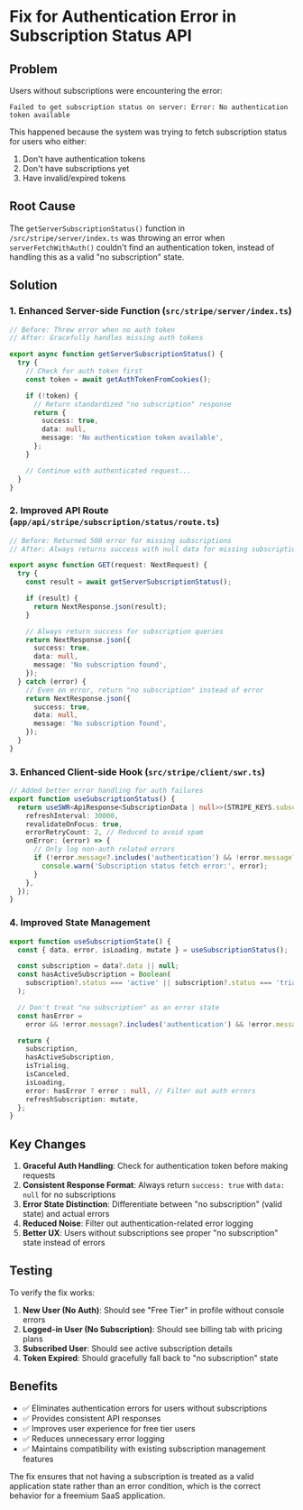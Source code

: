 # Fix for Authentication Error in Subscription Status API

## Problem

Users without subscriptions were encountering the error:

```
Failed to get subscription status on server: Error: No authentication token available
```

This happened because the system was trying to fetch subscription status for users who either:

1. Don't have authentication tokens
2. Don't have subscriptions yet
3. Have invalid/expired tokens

## Root Cause

The `getServerSubscriptionStatus()` function in `/src/stripe/server/index.ts` was throwing an error when `serverFetchWithAuth()` couldn't find an authentication token, instead of handling this as a valid "no subscription" state.

## Solution

### 1. Enhanced Server-side Function (`src/stripe/server/index.ts`)

```typescript
// Before: Threw error when no auth token
// After: Gracefully handles missing auth tokens

export async function getServerSubscriptionStatus() {
  try {
    // Check for auth token first
    const token = await getAuthTokenFromCookies();

    if (!token) {
      // Return standardized "no subscription" response
      return {
        success: true,
        data: null,
        message: 'No authentication token available',
      };
    }

    // Continue with authenticated request...
  }
}
```

### 2. Improved API Route (`app/api/stripe/subscription/status/route.ts`)

```typescript
// Before: Returned 500 error for missing subscriptions
// After: Always returns success with null data for missing subscriptions

export async function GET(request: NextRequest) {
  try {
    const result = await getServerSubscriptionStatus();

    if (result) {
      return NextResponse.json(result);
    }

    // Always return success for subscription queries
    return NextResponse.json({
      success: true,
      data: null,
      message: 'No subscription found',
    });
  } catch (error) {
    // Even on error, return "no subscription" instead of error
    return NextResponse.json({
      success: true,
      data: null,
      message: 'No subscription found',
    });
  }
}
```

### 3. Enhanced Client-side Hook (`src/stripe/client/swr.ts`)

```typescript
// Added better error handling for auth failures
export function useSubscriptionStatus() {
  return useSWR<ApiResponse<SubscriptionData | null>>(STRIPE_KEYS.subscription, stripeFetcher, {
    refreshInterval: 30000,
    revalidateOnFocus: true,
    errorRetryCount: 2, // Reduced to avoid spam
    onError: (error) => {
      // Only log non-auth related errors
      if (!error.message?.includes('authentication') && !error.message?.includes('401')) {
        console.warn('Subscription status fetch error:', error);
      }
    },
  });
}
```

### 4. Improved State Management

```typescript
export function useSubscriptionState() {
  const { data, error, isLoading, mutate } = useSubscriptionStatus();

  const subscription = data?.data || null;
  const hasActiveSubscription = Boolean(
    subscription?.status === 'active' || subscription?.status === 'trialing',
  );

  // Don't treat "no subscription" as an error state
  const hasError =
    error && !error.message?.includes('authentication') && !error.message?.includes('401');

  return {
    subscription,
    hasActiveSubscription,
    isTrialing,
    isCanceled,
    isLoading,
    error: hasError ? error : null, // Filter out auth errors
    refreshSubscription: mutate,
  };
}
```

## Key Changes

1. **Graceful Auth Handling**: Check for authentication token before making requests
2. **Consistent Response Format**: Always return `success: true` with `data: null` for no subscriptions
3. **Error State Distinction**: Differentiate between "no subscription" (valid state) and actual errors
4. **Reduced Noise**: Filter out authentication-related error logging
5. **Better UX**: Users without subscriptions see proper "no subscription" state instead of errors

## Testing

To verify the fix works:

1. **New User (No Auth)**: Should see "Free Tier" in profile without console errors
2. **Logged-in User (No Subscription)**: Should see billing tab with pricing plans
3. **Subscribed User**: Should see active subscription details
4. **Token Expired**: Should gracefully fall back to "no subscription" state

## Benefits

- ✅ Eliminates authentication errors for users without subscriptions
- ✅ Provides consistent API responses
- ✅ Improves user experience for free tier users
- ✅ Reduces unnecessary error logging
- ✅ Maintains compatibility with existing subscription management features

The fix ensures that not having a subscription is treated as a valid application state rather than an error condition, which is the correct behavior for a freemium SaaS application.
